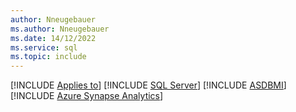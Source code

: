```yaml
---
author: Nneugebauer
ms.author: Nneugebauer
ms.date: 14/12/2022
ms.service: sql
ms.topic: include
---
```


[!INCLUDE [Applies to](../../includes/applies-md.md)] [!INCLUDE [SQL Server](_ssnoversion.md)] [!INCLUDE [ASDBMI](_asmi.md)] [!INCLUDE [Azure Synapse Analytics](../../includes/applies-to-version/_asa.md)] 
